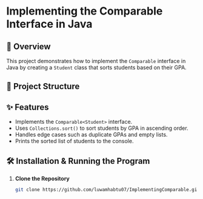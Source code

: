 # Implementing the Comparable Interface in Java

## 📌 Overview
This project demonstrates how to implement the `Comparable` interface in Java by creating a `Student` class that sorts students based on their GPA.

## 📂 Project Structure

## ✨ Features
- Implements the `Comparable<Student>` interface.
- Uses `Collections.sort()` to sort students by GPA in ascending order.
- Handles edge cases such as duplicate GPAs and empty lists.
- Prints the sorted list of students to the console.

## 🛠️ Installation & Running the Program
1. **Clone the Repository**  
   ```sh
   git clone https://github.com/luwamhabtu07/ImplementingComparable.git
